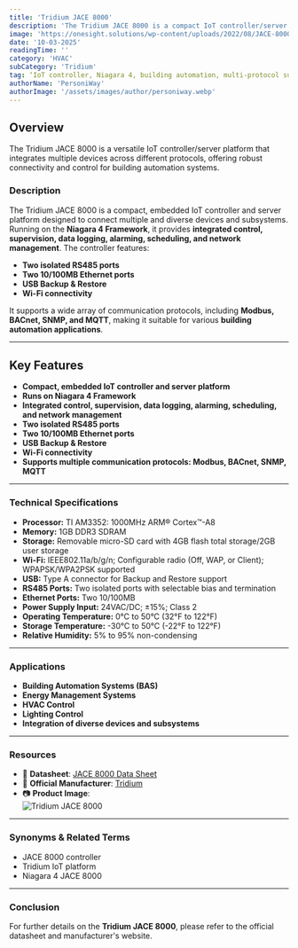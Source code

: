 ```yaml
---
title: 'Tridium JACE 8000'
description: 'The Tridium JACE 8000 is a compact IoT controller/server platform running on the Niagara 4 Framework, designed to integrate multiple devices across various protocols for comprehensive building automation.'
image: 'https://onesight.solutions/wp-content/uploads/2022/08/JACE-8000.png'
date: '10-03-2025'
readingTime: ''
category: 'HVAC'
subCategory: 'Tridium'
tag: ‘IoT controller, Niagara 4, building automation, multi-protocol support’
authorName: 'PersoniWay'
authorImage: '/assets/images/author/personiway.webp'
---
```


## **Overview**  
The Tridium JACE 8000 is a versatile IoT controller/server platform that integrates multiple devices across different protocols, offering robust connectivity and control for building automation systems.

### **Description**  
The Tridium JACE 8000 is a compact, embedded IoT controller and server platform designed to connect multiple and diverse devices and subsystems. Running on the **Niagara 4 Framework**, it provides **integrated control, supervision, data logging, alarming, scheduling, and network management**. The controller features:

- **Two isolated RS485 ports**  
- **Two 10/100MB Ethernet ports**  
- **USB Backup & Restore**  
- **Wi-Fi connectivity**  

It supports a wide array of communication protocols, including **Modbus, BACnet, SNMP, and MQTT**, making it suitable for various **building automation applications**.

---

## **Key Features**  
- **Compact, embedded IoT controller and server platform**  
- **Runs on Niagara 4 Framework**  
- **Integrated control, supervision, data logging, alarming, scheduling, and network management**  
- **Two isolated RS485 ports**  
- **Two 10/100MB Ethernet ports**  
- **USB Backup & Restore**  
- **Wi-Fi connectivity**  
- **Supports multiple communication protocols: Modbus, BACnet, SNMP, MQTT**  

---

### **Technical Specifications**  
- **Processor:** TI AM3352: 1000MHz ARM® Cortex™-A8  
- **Memory:** 1GB DDR3 SDRAM  
- **Storage:** Removable micro-SD card with 4GB flash total storage/2GB user storage  
- **Wi-Fi:** IEEE802.11a/b/g/n; Configurable radio (Off, WAP, or Client); WPAPSK/WPA2PSK supported  
- **USB:** Type A connector for Backup and Restore support  
- **RS485 Ports:** Two isolated ports with selectable bias and termination  
- **Ethernet Ports:** Two 10/100MB  
- **Power Supply Input:** 24VAC/DC; ±15%; Class 2  
- **Operating Temperature:** 0°C to 50°C (32°F to 122°F)  
- **Storage Temperature:** -30°C to 50°C (-22°F to 122°F)  
- **Relative Humidity:** 5% to 95% non-condensing  

---

### **Applications**  
- **Building Automation Systems (BAS)**  
- **Energy Management Systems**  
- **HVAC Control**  
- **Lighting Control**  
- **Integration of diverse devices and subsystems**  

---

### **Resources**  
- 📄 **Datasheet**: [JACE 8000 Data Sheet](https://onesight.solutions/wp-content/uploads/2021/07/JACE-8000-Data-Sheet_TRIDIUM_FINAL.pdf)  
- 🏢 **Official Manufacturer**: [Tridium](https://www.tridium.com/)  
- 📷 **Product Image**:  
  ![Tridium JACE 8000](https://onesight.solutions/wp-content/uploads/2022/08/JACE-8000.png)  

---

### **Synonyms & Related Terms**  
- JACE 8000 controller  
- Tridium IoT platform  
- Niagara 4 JACE 8000  

---

### **Conclusion**  
For further details on the **Tridium JACE 8000**, please refer to the official datasheet and manufacturer's website.  

